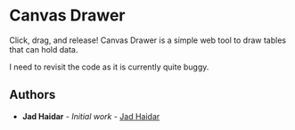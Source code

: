 # Canvas Drawer

Click, drag, and release! Canvas Drawer is a simple web tool to draw tables that can hold data.

I need to revisit the code as it is currently quite buggy.

## Authors

* **Jad Haidar** - *Initial work* - [Jad Haidar](https://github.com/jadhaidar)